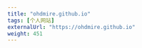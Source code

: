 ```yaml
---
title: "ohdmire.github.io"
tags: [个人网站]
externalUrl: "https://ohdmire.github.io"
weight: 451
---
```

